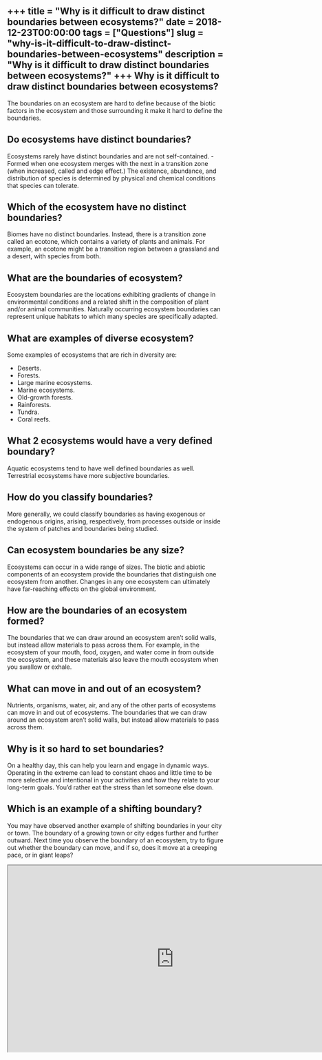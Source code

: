 +++
title = "Why is it difficult to draw distinct boundaries between ecosystems?"
date = 2018-12-23T00:00:00
tags = ["Questions"]
slug = "why-is-it-difficult-to-draw-distinct-boundaries-between-ecosystems"
description = "Why is it difficult to draw distinct boundaries between ecosystems?"
+++
Why is it difficult to draw distinct boundaries between ecosystems?
-------------------------------------------------------------------

The boundaries on an ecosystem are hard to define because of the biotic factors in the ecosystem and those surrounding it make it hard to define the boundaries.

Do ecosystems have distinct boundaries?
---------------------------------------

Ecosystems rarely have distinct boundaries and are not self-contained. -Formed when one ecosystem merges with the next in a transition zone (when increased, called and edge effect.) The existence, abundance, and distribution of species is determined by physical and chemical conditions that species can tolerate.

Which of the ecosystem have no distinct boundaries?
---------------------------------------------------

Biomes have no distinct boundaries. Instead, there is a transition zone called an ecotone, which contains a variety of plants and animals. For example, an ecotone might be a transition region between a grassland and a desert, with species from both.

What are the boundaries of ecosystem?
-------------------------------------

Ecosystem boundaries are the locations exhibiting gradients of change in environmental conditions and a related shift in the composition of plant and/or animal communities. Naturally occurring ecosystem boundaries can represent unique habitats to which many species are specifically adapted.

What are examples of diverse ecosystem?
---------------------------------------

Some examples of ecosystems that are rich in diversity are:

- Deserts.
- Forests.
- Large marine ecosystems.
- Marine ecosystems.
- Old-growth forests.
- Rainforests.
- Tundra.
- Coral reefs.

What 2 ecosystems would have a very defined boundary?
-----------------------------------------------------

Aquatic ecosystems tend to have well defined boundaries as well. Terrestrial ecosystems have more subjective boundaries.

How do you classify boundaries?
-------------------------------

More generally, we could classify boundaries as having exogenous or endogenous origins, arising, respectively, from processes outside or inside the system of patches and boundaries being studied.

Can ecosystem boundaries be any size?
-------------------------------------

Ecosystems can occur in a wide range of sizes. The biotic and abiotic components of an ecosystem provide the boundaries that distinguish one ecosystem from another. Changes in any one ecosystem can ultimately have far-reaching effects on the global environment.

How are the boundaries of an ecosystem formed?
----------------------------------------------

The boundaries that we can draw around an ecosystem aren’t solid walls, but instead allow materials to pass across them. For example, in the ecosystem of your mouth, food, oxygen, and water come in from outside the ecosystem, and these materials also leave the mouth ecosystem when you swallow or exhale.

What can move in and out of an ecosystem?
-----------------------------------------

Nutrients, organisms, water, air, and any of the other parts of ecosystems can move in and out of ecosystems. The boundaries that we can draw around an ecosystem aren’t solid walls, but instead allow materials to pass across them.

Why is it so hard to set boundaries?
------------------------------------

On a healthy day, this can help you learn and engage in dynamic ways. Operating in the extreme can lead to constant chaos and little time to be more selective and intentional in your activities and how they relate to your long-term goals. You’d rather eat the stress than let someone else down.

Which is an example of a shifting boundary?
-------------------------------------------

You may have observed another example of shifting boundaries in your city or town. The boundary of a growing town or city edges further and further outward. Next time you observe the boundary of an ecosystem, try to figure out whether the boundary can move, and if so, does it move at a creeping pace, or in giant leaps?

<iframe allow="accelerometer; autoplay; clipboard-write; encrypted-media; gyroscope; picture-in-picture" allowfullscreen="" class="__youtube_prefs__  epyt-is-override  no-lazyload" data-no-lazy="1" data-origheight="433" data-origwidth="770" data-skipgform_ajax_framebjll="" height="433" id="_ytid_83883" loading="lazy" src="https://www.youtube.com/embed/PSHVz_PxAyg?enablejsapi=1&autoplay=0&cc_load_policy=0&cc_lang_pref=&iv_load_policy=1&loop=0&modestbranding=0&rel=1&fs=1&playsinline=0&autohide=2&theme=dark&color=red&controls=1&" title="YouTube player" width="770"></iframe>